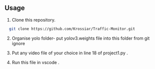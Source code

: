 ## <a name="Usage"></a>  Usage
1. Clone this repository.
```bash
  git clone https://github.com/Krossiar/Traffic-Monitor.git
```
2. Organise yolo folder- put yolov3.weights file into this folder from git ignore

3. Put any video file of your choice in line 18 of project1.py .
4. Run this file in vscode .
